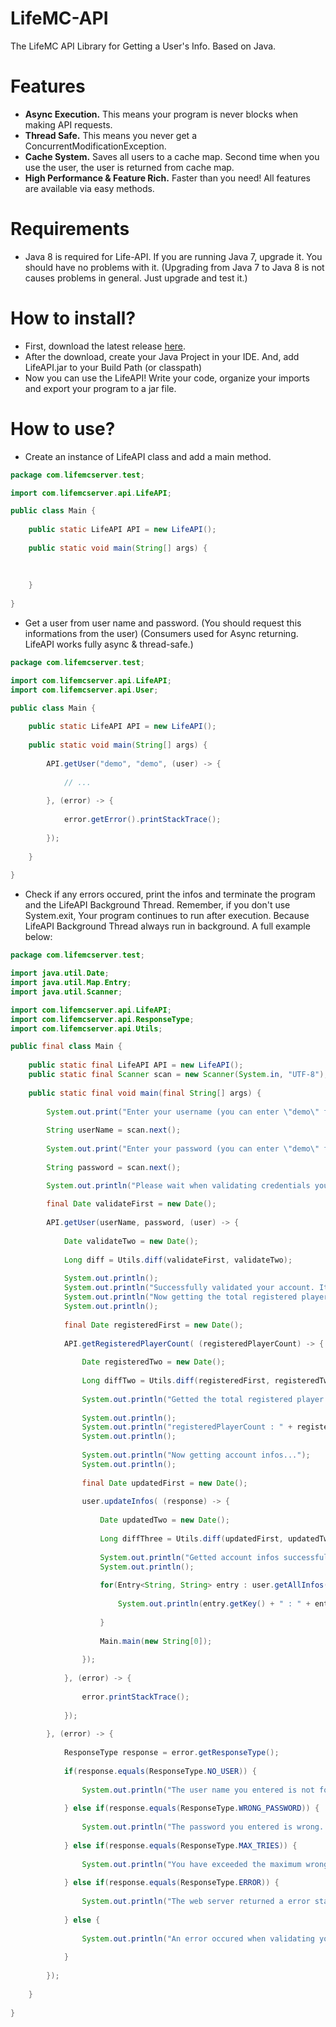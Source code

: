 # LifeMC-API
The LifeMC API Library for Getting a User's Info. Based on Java.

# Features
- **Async Execution.** This means your program is never blocks when making API requests.
- **Thread Safe.** This means you never get a ConcurrentModificationException.
- **Cache System.** Saves all users to a cache map. Second time when you use the user, the user is returned from cache map.
- **High Performance & Feature Rich.** Faster than you need! All features are available via easy methods.

# Requirements
- Java 8 is required for Life-API. If you are running Java 7, upgrade it. You should have no problems with it.
(Upgrading from Java 7 to Java 8 is not causes problems in general. Just upgrade and test it.)

# How to install?
- First, download the latest release <a href="https://github.com/LifeMC/LifeMC-API/releases/latest/">here</a>.
- After the download, create your Java Project in your IDE. And, add LifeAPI.jar to your Build Path (or classpath)
- Now you can use the LifeAPI! Write your code, organize your imports and export your program to a jar file.

# How to use?
- Create an instance of LifeAPI class and add a main method.

```java
package com.lifemcserver.test;

import com.lifemcserver.api.LifeAPI;

public class Main {
	
	public static LifeAPI API = new LifeAPI();
	
  	public static void main(String[] args) {
  		
  		
  		
  	}
  	
}
```

- Get a user from user name and password. (You should request this informations from the user)
(Consumers used for Async returning. LifeAPI works fully async & thread-safe.)

```java
package com.lifemcserver.test;

import com.lifemcserver.api.LifeAPI;
import com.lifemcserver.api.User;

public class Main {
	
	public static LifeAPI API = new LifeAPI();
	
  	public static void main(String[] args) {
  		
    	API.getUser("demo", "demo", (user) -> {
    		
    		// ...
    		
    	}, (error) -> {
    	
    		error.getError().printStackTrace();
    	
    	});
    	
  	}
  	
}
```

- Check if any errors occured, print the infos and terminate the program and the LifeAPI Background Thread. Remember, if you don't use System.exit, Your program continues to run after execution. Because LifeAPI Background Thread always run in background. A full example below:

```java
package com.lifemcserver.test;

import java.util.Date;
import java.util.Map.Entry;
import java.util.Scanner;

import com.lifemcserver.api.LifeAPI;
import com.lifemcserver.api.ResponseType;
import com.lifemcserver.api.Utils;

public final class Main {
	
	public static final LifeAPI API = new LifeAPI();
	public static final Scanner scan = new Scanner(System.in, "UTF-8");
	
	public static final void main(final String[] args) {
		
		System.out.print("Enter your username (you can enter \"demo\" for testing): ");
		
		String userName = scan.next();
		
		System.out.print("Enter your password (you can enter \"demo\" for testing): ");
		
		String password = scan.next();

		System.out.println("Please wait when validating credentials you entered...");
		
		final Date validateFirst = new Date();
		
		API.getUser(userName, password, (user) -> {
			
			Date validateTwo = new Date();
			
			Long diff = Utils.diff(validateFirst, validateTwo);
			
			System.out.println();
			System.out.println("Successfully validated your account. It tooked " + diff + " ms. Welcome! ;)");
			System.out.println("Now getting the total registered player count...");
			System.out.println();
			
			final Date registeredFirst = new Date();
			
			API.getRegisteredPlayerCount( (registeredPlayerCount) -> {
				
				Date registeredTwo = new Date();
				
				Long diffTwo = Utils.diff(registeredFirst, registeredTwo);
				
				System.out.println("Getted the total registered player count from api was successful. It tooked " + diffTwo + " ms.");
				
				System.out.println();
				System.out.println("registeredPlayerCount : " + registeredPlayerCount);
				System.out.println();
				
				System.out.println("Now getting account infos...");
				System.out.println();
				
				final Date updatedFirst = new Date();
				
				user.updateInfos( (response) -> {
					
					Date updatedTwo = new Date();
					
					Long diffThree = Utils.diff(updatedFirst, updatedTwo);
					
					System.out.println("Getted account infos successfully. It tooked " + diffThree + " ms.");
					System.out.println();
					
					for(Entry<String, String> entry : user.getAllInfos().entrySet()) {
						
						System.out.println(entry.getKey() + " : " + entry.getValue());
						
					}
					
					Main.main(new String[0]);
					
				});
				
			}, (error) -> {
				
				error.printStackTrace();
				
			});
			
		}, (error) -> {
			
			ResponseType response = error.getResponseType();
			
			if(response.equals(ResponseType.NO_USER)) {
				
				System.out.println("The user name you entered is not found on the database. Please re-check credentials you entered.");
				
			} else if(response.equals(ResponseType.WRONG_PASSWORD)) {
				
				System.out.println("The password you entered is wrong. Please re-check credentials you entered.");
				
			} else if(response.equals(ResponseType.MAX_TRIES)) {
				
				System.out.println("You have exceeded the maximum wrong password limit. You have to wait three minutes.");
				
			} else if(response.equals(ResponseType.ERROR)) {
				
				System.out.println("The web server returned a error status. Maybe the web server under maintenance. Please retry later.");
				
			} else {
				
				System.out.println("An error occured when validating your account from web server. Maybe the web server is down. Please retry later.");
				
			}
			
		});
		
    }
	
}
```
